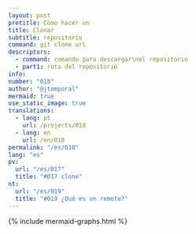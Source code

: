 ```yaml
---
layout: post
pretitle: Cómo hacer un
title: Clonar
subtitle: repositorio
command: git clone url
descriptors:
  - command: comando para descargar\nel repositorio
  - part1: ruta del repositorio
info: 
number: "018"
author: "@jtemporal"
mermaid: true
use_static_image: true
translations:
  - lang: pt
    url: /projects/018
  - lang: en
    url: /en/018
permalink: "/es/018"
lang: "es"
pv:
  url: "/es/017"
  title: "#017 clone"
nt:
  url: "/es/019"
  title: "#019 ¿Qué es un remote?"
---
```

{% include mermaid-graphs.html %}